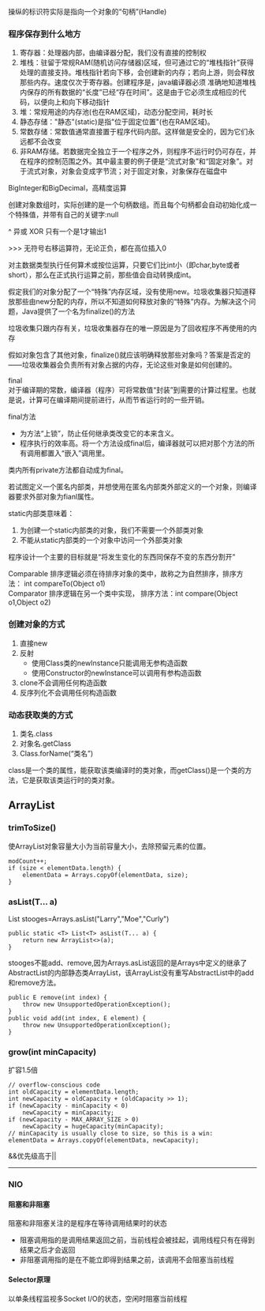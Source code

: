 操纵的标识符实际是指向一个对象的“句柄”(Handle)

### 程序保存到什么地方
1. 寄存器：处理器内部，由编译器分配，我们没有直接的控制权
2. 堆栈：驻留于常规RAM(随机访问存储器)区域，但可通过它的“堆栈指针”获得处理的直接支持。堆栈指针若向下移，会创建新的内存；若向上游，则会释放那些内存。速度仅次于寄存器。创建程序是，java编译器必须 准确地知道堆栈内保存的所有数据的“长度”已经“存在时间”。这是由于它必须生成相应的代码，以便向上和向下移动指针
3. 堆：常规用途的内存池(也在RAM区域)，动态分配空间，耗时长
4. 静态存储："静态"(static)是指"位于固定位置"(也在RAM区域)。
5. 常数存储：常数值通常直接置于程序代码内部。这样做是安全的，因为它们永远都不会改变
6. 非RAM存储。若数据完全独立于一个程序之外，则程序不运行时仍可存在，并在程序的控制范围之外。其中最主要的例子便是“流式对象”和“固定对象”。对于流式对象，对象会变成字节流；对于固定对象，对象保存在磁盘中

BigInteger和BigDecimal，高精度运算

创建对象数组时，实际创建的是一个句柄数组。而且每个句柄都会自动初始化成一个特殊值，并带有自己的关键字:null

^ 异或 XOR  只有一个是1才输出1

\>>> 无符号右移运算符，无论正负，都在高位插入0

对主数据类型执行任何算术或按位运算，只要它们比int小（即char,byte或者short），那么在正式执行运算之前，那些值会自动转换成int。


假定我们的对象分配了一个“特殊”内存区域，没有使用new。垃圾收集器只知道释放那些由new分配的内存，所以不知道如何释放对象的“特殊”内存。为解决这个问题，Java提供了一个名为finalize()的方法

垃圾收集只跟内存有关，垃圾收集器存在的唯一原因是为了回收程序不再使用的内存

假如对象包含了其他对象，finalize()就应该明确释放那些对象吗？答案是否定的——垃圾收集器会负责所有对象占据的内存，无论这些对象是如何创建的。

final   
对于编译期的常数，编译器（程序）可将常数值“封装”到需要的计算过程里。也就是说，计算可在编译期间提前进行，从而节省运行时的一些开销。

final方法  
+ 为方法“上锁”，防止任何继承类改变它的本来含义。
+ 程序执行的效率高。将一个方法设成final后，编译器就可以把对那个方法的所有调用都置入“嵌入”调用里。

类内所有private方法都自动成为final。


若试图定义一个匿名内部类，并想使用在匿名内部类外部定义的一个对象，则编译器要求外部对象为fianl属性。

static内部类意味着：
1. 为创建一个static内部类的对象，我们不需要一个外部类对象
2. 不能从static内部类的一个对象中访问一个外部类对象


程序设计一个主要的目标就是“将发生变化的东西同保存不变的东西分割开”


Comparable 排序逻辑必须在待排序对象的类中，故称之为自然排序，排序方法： int compareTo(Object o1)  
Comparator 排序逻辑在另一个类中实现，   排序方法：int compare(Object o1,Object o2)


### 创建对象的方式
1. 直接new
2. 反射
    + 使用Class类的newInstance只能调用无参构造函数
    + 使用Constructor的newInstance可以调用有参构造函数
3. clone不会调用任何构造函数
4. 反序列化不会调用任何构造函数

### 动态获取类的方式
1. 类名.class
2. 对象名.getClass
3. Class.forName(“类名”)


class是一个类的属性，能获取该类编译时的类对象，而getClass()是一个类的方法，它是获取该类运行时的类对象。

## ArrayList

### trimToSize()
使ArrayList对象容量大小为当前容量大小，去除预留元素的位置。
~~~
modCount++;
if (size < elementData.length) {
    elementData = Arrays.copyOf(elementData, size);
}
~~~

### asList(T... a)
List<String> stooges=Arrays.asList("Larry","Moe","Curly")
~~~
public static <T> List<T> asList(T... a) {
    return new ArrayList<>(a);
}
~~~
stooges不能add、remove,因为Arrays.asList返回的是Arrays中定义的继承了AbstractList的内部静态类ArrayList，该ArrayList没有重写AbstractList中的add和remove方法。
~~~
public E remove(int index) {
    throw new UnsupportedOperationException();
}
public void add(int index, E element) {
    throw new UnsupportedOperationException();
}
~~~

### grow(int minCapacity)
扩容1.5倍
~~~
// overflow-conscious code
int oldCapacity = elementData.length;
int newCapacity = oldCapacity + (oldCapacity >> 1);
if (newCapacity - minCapacity < 0)
    newCapacity = minCapacity;
if (newCapacity - MAX_ARRAY_SIZE > 0)
    newCapacity = hugeCapacity(minCapacity);
// minCapacity is usually close to size, so this is a win:
elementData = Arrays.copyOf(elementData, newCapacity);
~~~

&&优先级高于||

- - -
### NIO

#### 阻塞和非阻塞

阻塞和非阻塞关注的是程序在等待调用结果时的状态
+ 阻塞调用指的是调用结果返回之前，当前线程会被挂起，调用线程只有在得到结果之后才会返回
+ 非阻塞调用指的是在不能立即得到结果之前，该调用不会阻塞当前线程

#### Selector原理
以单条线程监视多Socket I/O的状态，空闲时阻塞当前线程 